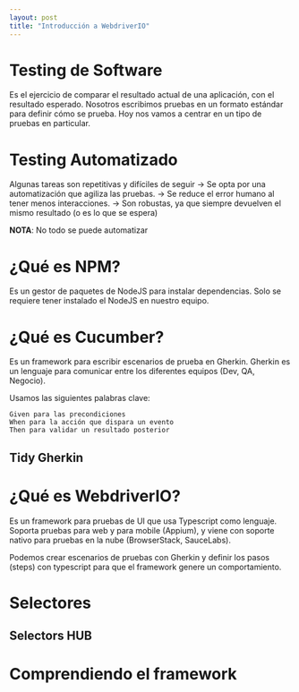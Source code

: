 ```yaml
---
layout: post
title: "Introducción a WebdriverIO"
---
```


# Testing de Software
Es el ejercicio de comparar el resultado actual de una aplicación, con el resultado esperado.
Nosotros escribimos pruebas en un formato estándar para definir cómo se prueba. 
Hoy nos vamos a centrar en un tipo de pruebas en particular.

# Testing Automatizado
Algunas tareas son repetitivas y difíciles de seguir -> Se opta por una automatización que agiliza las pruebas.
-> Se reduce el error humano al tener menos interacciones.
-> Son robustas, ya que siempre devuelven el mismo resultado (o es lo que se espera)

**NOTA**: No todo se puede automatizar

# ¿Qué es NPM?
Es un gestor de paquetes de NodeJS para instalar dependencias. Solo se requiere tener instalado el NodeJS en nuestro equipo.

# ¿Qué es Cucumber?
Es un framework para escribir escenarios de prueba en Gherkin.
Gherkin es un lenguaje para comunicar entre los diferentes equipos (Dev, QA, Negocio).

Usamos las siguientes palabras clave:
~~~gherkin
Given para las precondiciones
When para la acción que dispara un evento
Then para validar un resultado posterior
~~~

## Tidy Gherkin

# ¿Qué es WebdriverIO?
Es un framework para pruebas de UI que usa Typescript como lenguaje.
Soporta pruebas para web y para mobile (Appium), y viene con soporte nativo para pruebas en la nube (BrowserStack, SauceLabs).

Podemos crear escenarios de pruebas  con Gherkin y definir los pasos (steps) con typescript para que el framework genere un comportamiento. 

# Selectores

## Selectors HUB

# Comprendiendo el framework
